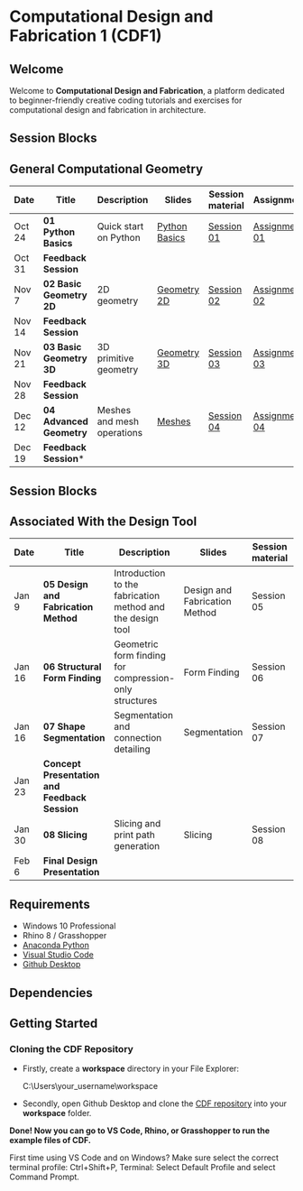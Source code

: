 # Computational Design and Fabrication 1 (CDF1)

## Welcome

Welcome to **Computational Design and Fabrication**, a platform dedicated to beginner-friendly creative coding tutorials and exercises for computational design and fabrication in architecture.


## Session Blocks 
## General Computational Geometry

Date | Title | Description | Slides | Session material | Assignment 
---- | ----- | ----------- | ------ | ---------------- | ----------
Oct 24 | **01 Python Basics** | Quick start on Python | [Python Basics](LINK) | [Session 01](LINK) |[Assignment 01](LINK)
Oct 31  | **Feedback Session** |   |  | | 
Nov 7  | **02 Basic Geometry 2D** | 2D geometry  | [Geometry 2D](LINK) | [Session 02](LINK) | [Assignment 02](LINK)
Nov 14  | **Feedback Session** |  | |  |
Nov 21 | **03 Basic Geometry 3D** | 3D primitive geometry  | [Geometry 3D](LINK) | [Session 03](LINK) | [Assignment 03](LINK)
Nov 28 | **Feedback Session** |   |  | | 
Dec 12 | **04 Advanced Geometry** | Meshes and mesh operations | [Meshes](LINK) |  [Session 04](LINK) | [Assignment 04](LINK)
Dec 19 | **Feedback Session*** |  |  | | 



## Session Blocks 
## Associated With the Design Tool

Date | Title | Description | Slides | Session material | Assignment 
---- | ----- | ----------- | ------ | ---------------- | ----------
Jan 9 | **05 Design and Fabrication Method** | Introduction to the fabrication method and the design tool | Design and Fabrication Method | Session 05
Jan 16 | **06 Structural Form Finding** | Geometric form finding for compression-only structures | Form Finding | Session 06 | 
Jan 16 | **07 Shape Segmentation** | Segmentation and connection detailing |  Segmentation | Session 07 |
Jan 23 | **Concept Presentation and Feedback Session** |  |  |  | Assignment 05
Jan 30 | **08 Slicing** | Slicing and print path generation | Slicing | Session 08 | 
Feb 6 | **Final Design Presentation** |  |  |  |  Assignment 06


## Requirements

* Windows 10 Professional
* Rhino 8 / Grasshopper
* [Anaconda Python](https://www.anaconda.com/distribution/?gclid=CjwKCAjwo9rtBRAdEiwA_WXcFoyH8v3m-gVC55J6YzR0HpgB8R-PwM-FClIIR1bIPYZXsBtbPRfJ8xoC6HsQAvD_BwE)
* [Visual Studio Code](https://code.visualstudio.com/)
* [Github Desktop](https://desktop.github.com/)

## Dependencies

## Getting Started

### Cloning the CDF Repository

* Firstly, create a **workspace** directory in your File Explorer:

    C:\Users\your_username\workspace

* Secondly, open Github Desktop and clone the [CDF repository](https://github.com/computationaldesignandfabrication/cdf1_teaching) into your **workspace** folder.

**Done! Now you can go to VS Code, Rhino, or Grasshopper to run the example files of CDF.**

First time using VS Code and on Windows? Make sure select the correct terminal profile: Ctrl+Shift+P, Terminal: Select Default Profile and select Command Prompt.
